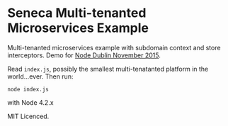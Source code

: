 Seneca Multi-tenanted Microservices Example
===========================================

Multi-tenanted microservices example with subdomain context and store interceptors.  Demo for [Node Dublin November 2015](http://www.nodejsdublin.com).

Read `index.js`, possibly the smallest multi-tenatanted platform in the world...ever. Then run:

```
node index.js
```

with Node 4.2.x

MIT Licenced.

